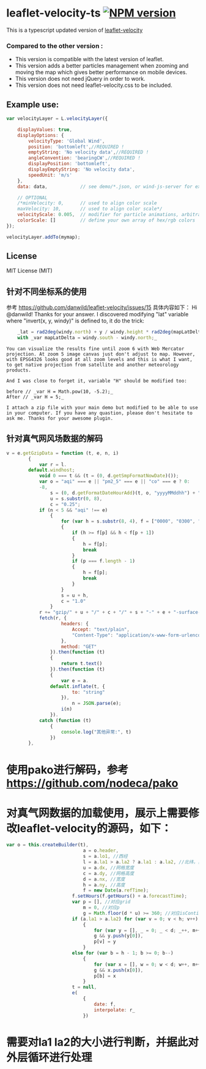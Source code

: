 # leaflet-velocity-ts [![NPM version][npm-image]][npm-url]

This is a typescript updated version of [leaflet-velocity](https://github.com/danwild/leaflet-velocity)

### Compared to the other version :
* This version is compatible with the latest version of leaflet.
* This version adds a better particles management when zooming and moving the map which gives better performance on mobile devices.
* This version does not need jQuery in order to work.
* This version does not need leaflet-velocity.css to be included.

## Example use:
```javascript
var velocityLayer = L.velocityLayer({

	displayValues: true,
	displayOptions: {
		velocityType: 'Global Wind',
		position: 'bottomleft',//REQUIRED !
		emptyString: 'No velocity data',//REQUIRED !
		angleConvention: 'bearingCW',//REQUIRED !
		displayPosition: 'bottomleft',
		displayEmptyString: 'No velocity data',
		speedUnit: 'm/s'
	},
	data: data,            // see demo/*.json, or wind-js-server for example data service

	// OPTIONAL
	/*minVelocity: 0,      // used to align color scale
	maxVelocity: 10,       // used to align color scale*/
	velocityScale: 0.005,  // modifier for particle animations, arbitrarily defaults to 0.005
	colorScale: []         // define your own array of hex/rgb colors
});

velocityLayer.addTo(mymap);
```
## License
MIT License (MIT)


[npm-image]: https://badge.fury.io/js/leaflet-velocity-ts.svg
[npm-url]: https://www.npmjs.com/package/leaflet-velocity-ts

## 针对不同坐标系的使用
参考 https://github.com/danwild/leaflet-velocity/issues/15
	具体内容如下：
	Hi @danwild! Thanks for your answer. I discovered modifying "lat" variable where "invert(x, y, windy)" is defined to, it do the trick:
```javascript
	_lat = rad2deg(windy.north) + y / windy.height * rad2deg(mapLatDelta);_
	with _var mapLatDelta = windy.south - windy.north;_
```
	You can visualize the results fine until zoom 6 with Web Mercator projection. At zoom 5 image canvas just don't adjust to map. However, with EPSG4326 looks good at all zoom levels and this is what I want, to get native projection from satellite and another meteorology products.

	And I was close to forget it, variable "H" should be modified too:

	before // _var H = Math.pow(10, -5.2);_
	After // _var H = 5;_

	I attach a zip file with your main demo but modified to be able to use in your computer. If you have any quastion, please don't hesitate to ask me. Thanks for your awesome plugin.

## 针对真气网风场数据的解码
```javascript
v = e.getGzipData = function (t, e, n, i)
        {
            var r = l.
        default.windhost;
            void 0 === t && (t = (0, d.getSmpFormatNowDate)());
            var o = "aqi" === e || "pm2_5" === e || "co" === e ? 0:
            -8,
                s = (0, d.getFormatDateHourAdd)(t, o, "yyyyMMddhh") + "00",
                u = s.substr(0, 8),
                c = "0.25";
            if (n < 5 && "aqi" !== e)
                {
                    for (var h = s.substr(8, 4), f = ["0000", "0300", "0600", "0900", "1200", "1500", "1800", "2100"], p = 0; p < f.length; p++)
                    {
                        if (h >= f[p] && h < f[p + 1])
                        {
                            h = f[p];
                            break
                        }
                        if (p === f.length - 1)
                        {
                            h = f[p];
                            break
                        }
                    }
                    s = u + h,
                    c = "1.0"
                }
            r += "gzip/" + u + "/" + c + "/" + s + "-" + e + "-surface-level-gfs-" + c + ".json",
            fetch(r, {
                    headers: {
                        Accept: "text/plain",
                        "Content-Type": "application/x-www-form-urlencoded; charset=UTF-8"
                    },
                    method: "GET"
                }).then(function (t)
                {
                    return t.text()
                }).then(function (t)
                {
                    var e = a.
                default.inflate(t, {
                        to: "string"
                    }),
                        n = JSON.parse(e);
                    i(n)
                }).
            catch (function (t)
                {
                    console.log("其他异常:", t)
                })
        },
```
# 使用pako进行解码，参考 https://github.com/nodeca/pako
# 对真气网数据的加载使用，展示上需要修改leaflet-velocity的源码，如下：
```javascript
var o = this.createBuilder(t),
                            a = o.header,
                            s = a.lo1, //西经
                            l = a.la1 > a.la2 ? a.la1 : a.la2, //北纬，实际取la2
                            u = a.dx, //网格宽度
                            c = a.dy, //网格高度
                            d = a.nx, //宽度
                            h = a.ny, //高度
                            f = new Date(a.refTime);
                        f.setHours(f.getHours() + a.forecastTime);
                        var p = [], //对应grid
                            m = 0, //对应p
                            g = Math.floor(d * u) >= 360; //对应isContinuous
                        if (a.la1 > a.la2) for (var v = 0; v < h; v++)
                            {
                                for (var y = [], _ = 0; _ < d; _++, m++) y[_] = o.data(m);
                                g && y.push(y[0]),
                                p[v] = y
                            }
                        else for (var b = h - 1; b >= 0; b--)
                            {
                                for (var x = [], w = 0; w < d; w++, m++) x[w] = o.data(m);
                                g && x.push(x[0]),
                                p[b] = x
                            }
                        t = null,
                        e(
                            {
                                date: f,
                                interpolate: r_
                            })
```
# 需要对la1 la2的大小进行判断，并据此对外层循环进行处理
